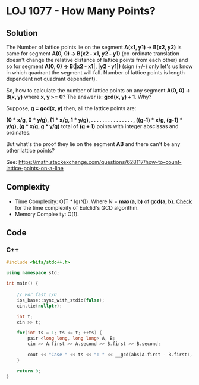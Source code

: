 # LOJ 1077 - How Many Points?


## Solution
The Number of lattice points lie on the segment **A(x1, y1) -> B(x2, y2)** is same for segment **A(0, 0) -> B(x2 - x1, y2 - y1)** (co-ordinate translation doesn't change the relative distance of lattice points from each other) and so for segment **A(0, 0) -> B(|x2 - x1|, |y2 - y1|)** (sign (+/-) only let's us know in which quadrant the segment will fall. Number of lattice points is length dependent not quadrant dependent).

So, how to calculate the number of lattice points on any segment **A(0, 0) -> B(x, y)** where **x, y >= 0**? The answer is: **gcd(x, y) + 1**. Why?

Suppose, **g = gcd(x, y)** then, all the lattice points are:

**(0 * x/g, 0 * y/g), (1 * x/g, 1 * y/g), . . . . . . . . . . . . . . . , ((g-1) * x/g, (g-1) * y/g), (g * x/g, g * y/g)** total of **(g + 1)** points with integer abscissas and ordinates.

But what's the proof they lie on the segment **AB** and there can't be any other lattice points? 

See: https://math.stackexchange.com/questions/628117/how-to-count-lattice-points-on-a-line

## Complexity
- Time Complexity: O(T * lg(N)). Where N = **max(a, b)** of **gcd(a, b)**. [Check](https://www.quora.com/What-is-the-time-complexity-of-Euclids-GCD-algorithm/answer/M00nlight-2?ch=10&oid=16747157&share=a62b29f9&srid=xek7a&target_type=answer) for the time complexity of Eulclid's GCD algorithm.
- Memory Complexity: O(1).

## Code

### C++

```cpp
#include <bits/stdc++.h>

using namespace std;

int main() {
    
    // For fast I/O
    ios_base::sync_with_stdio(false);
    cin.tie(nullptr);

    int t;
    cin >> t;

    for(int ts = 1; ts <= t; ++ts) {
        pair <long long, long long> A, B;
        cin >> A.first >> A.second >> B.first >> B.second;

        cout << "Case " << ts << ": " << __gcd(abs(A.first - B.first), abs(A.second - B.second)) + 1 << '\n';
    }

    return 0;
}
```
